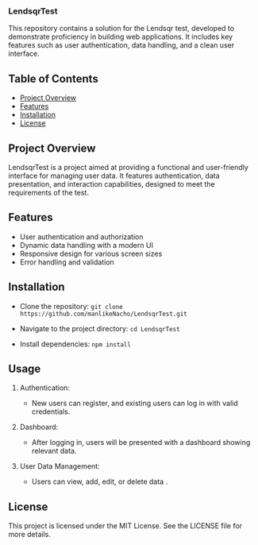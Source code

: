 ### LendsqrTest

This repository contains a solution for the Lendsqr test, developed to demonstrate proficiency in building web applications. It includes key features such as user authentication, data handling, and a clean user interface.

## Table of Contents

- [Project Overview](#)
- [Features](#features)
- [Installation](#installation)
- [License](#license)


## Project Overview

LendsqrTest is a project aimed at providing a functional and user-friendly interface for managing user data. It features authentication, data presentation, and interaction capabilities, designed to meet the requirements of the test.

## Features 

- User authentication and authorization
- Dynamic data handling with a modern UI
- Responsive design for various screen sizes
- Error handling and validation

## Installation

- Clone the repository:
  ` git clone https://github.com/manlikeNacho/LendsqrTest.git `

- Navigate to the project directory:
  ` cd LendsqrTest `

- Install dependencies:
` npm install `

## Usage

1. Authentication:
    - New users can register, and existing users can log in with valid credentials.

2. Dashboard:
    - After logging in, users will be presented with a dashboard showing relevant data.

3. User Data Management:
    - Users can view, add, edit, or delete data .

## License

This project is licensed under the MIT License. See the LICENSE file for more details.
